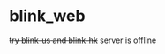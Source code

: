 # blink_web

~~try [blink-us](http://us.blink-in.ml:4123/) and [blink-hk](http://hk.blink-in.ml:4123/)~~
server is offline
